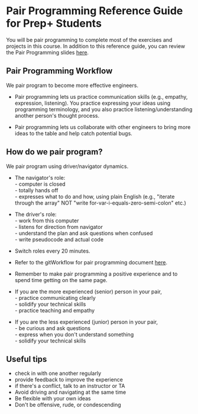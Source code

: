 # Pair Programming Reference Guide for Prep+ Students

You will be pair programming to complete most of the exercises and projects in this course. In addition to this reference guide, you can review the Pair Programming slides [here](http://slides.com/telegraphprep/pair-programming/).

## Pair Programming Workflow

We pair program to become more effective engineers.

- Pair programming lets us practice communication skills (e.g., empathy, expression, listening). You practice expressing your ideas using programming terminology, and you also practice listening/understanding another person's thought process.

- Pair programming lets us collaborate with other engineers to bring more ideas to the table and help catch potential bugs.

## How do we pair program?

We pair program using driver/navigator dynamics.
- The navigator's role:  
	\- computer is closed  
	\- totally hands off  
	\- expresses what to do and how, using plain English (e.g., "iterate through the array" NOT "write for-var-i-equals-zero-semi-colon" etc.)

- The driver's role:  
	\- work from this computer  
	\- listens for direction from navigator  
	\- understand the plan and ask questions when confused  
	\- write pseudocode and actual code  

- Switch roles every 20 minutes.

- Refer to the gitWorkflow for pair programming document [here](https://github.com/TelegraphPrep/PrepPlus-Wiki/blob/master/gitWorkflow.md).

- Remember to make pair programming a positive experience and to spend time getting on the same page.

- If you are the more experienced (senior) person in your pair,  
	\- practice communicating clearly  
	\- solidify your technical skills  
	\- practice teaching and empathy  

- If you are the less experienced (junior) person in your pair,  
	\- be curious and ask questions  
	\- express when you don't understand something  
	\- solidify your technical skills  

## Useful tips

- check in with one another regularly
- provide feedback to improve the experience
- if there's a conflict, talk to an instructor or TA
- Avoid driving and navigating at the same time
- Be flexible with your own ideas
- Don't be offensive, rude, or condescending









